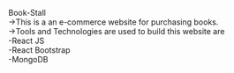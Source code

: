 Book-Stall   
->This is a an e-commerce website for purchasing books.  
->Tools and Technologies are used to build this website are  
     -React JS  
     -React Bootstrap  
     -MongoDB  
